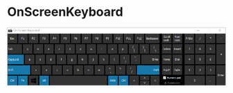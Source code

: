 # OnScreenKeyboard
![Application UI](https://github.com/abuhanifnumani/OnScreenKeyboard/blob/main/capture1.PNG)
